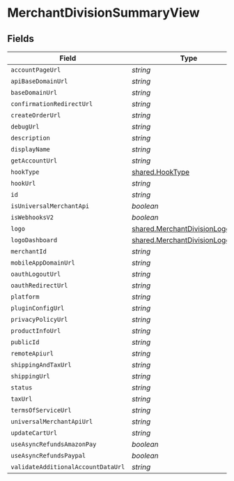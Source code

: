 # MerchantDivisionSummaryView


## Fields

| Field                                                                                     | Type                                                                                      | Required                                                                                  | Description                                                                               |
| ----------------------------------------------------------------------------------------- | ----------------------------------------------------------------------------------------- | ----------------------------------------------------------------------------------------- | ----------------------------------------------------------------------------------------- |
| `accountPageUrl`                                                                          | *string*                                                                                  | :heavy_minus_sign:                                                                        | N/A                                                                                       |
| `apiBaseDomainUrl`                                                                        | *string*                                                                                  | :heavy_minus_sign:                                                                        | N/A                                                                                       |
| `baseDomainUrl`                                                                           | *string*                                                                                  | :heavy_minus_sign:                                                                        | N/A                                                                                       |
| `confirmationRedirectUrl`                                                                 | *string*                                                                                  | :heavy_minus_sign:                                                                        | N/A                                                                                       |
| `createOrderUrl`                                                                          | *string*                                                                                  | :heavy_minus_sign:                                                                        | N/A                                                                                       |
| `debugUrl`                                                                                | *string*                                                                                  | :heavy_minus_sign:                                                                        | N/A                                                                                       |
| `description`                                                                             | *string*                                                                                  | :heavy_minus_sign:                                                                        | N/A                                                                                       |
| `displayName`                                                                             | *string*                                                                                  | :heavy_minus_sign:                                                                        | N/A                                                                                       |
| `getAccountUrl`                                                                           | *string*                                                                                  | :heavy_minus_sign:                                                                        | N/A                                                                                       |
| `hookType`                                                                                | [shared.HookType](../../../sdk/models/shared/hooktype.md)                                 | :heavy_minus_sign:                                                                        | N/A                                                                                       |
| `hookUrl`                                                                                 | *string*                                                                                  | :heavy_minus_sign:                                                                        | N/A                                                                                       |
| `id`                                                                                      | *string*                                                                                  | :heavy_minus_sign:                                                                        | N/A                                                                                       |
| `isUniversalMerchantApi`                                                                  | *boolean*                                                                                 | :heavy_minus_sign:                                                                        | N/A                                                                                       |
| `isWebhooksV2`                                                                            | *boolean*                                                                                 | :heavy_minus_sign:                                                                        | N/A                                                                                       |
| `logo`                                                                                    | [shared.MerchantDivisionLogoView](../../../sdk/models/shared/merchantdivisionlogoview.md) | :heavy_minus_sign:                                                                        | N/A                                                                                       |
| `logoDashboard`                                                                           | [shared.MerchantDivisionLogoView](../../../sdk/models/shared/merchantdivisionlogoview.md) | :heavy_minus_sign:                                                                        | N/A                                                                                       |
| `merchantId`                                                                              | *string*                                                                                  | :heavy_minus_sign:                                                                        | N/A                                                                                       |
| `mobileAppDomainUrl`                                                                      | *string*                                                                                  | :heavy_minus_sign:                                                                        | N/A                                                                                       |
| `oauthLogoutUrl`                                                                          | *string*                                                                                  | :heavy_minus_sign:                                                                        | N/A                                                                                       |
| `oauthRedirectUrl`                                                                        | *string*                                                                                  | :heavy_minus_sign:                                                                        | N/A                                                                                       |
| `platform`                                                                                | *string*                                                                                  | :heavy_minus_sign:                                                                        | N/A                                                                                       |
| `pluginConfigUrl`                                                                         | *string*                                                                                  | :heavy_minus_sign:                                                                        | N/A                                                                                       |
| `privacyPolicyUrl`                                                                        | *string*                                                                                  | :heavy_minus_sign:                                                                        | N/A                                                                                       |
| `productInfoUrl`                                                                          | *string*                                                                                  | :heavy_minus_sign:                                                                        | N/A                                                                                       |
| `publicId`                                                                                | *string*                                                                                  | :heavy_minus_sign:                                                                        | N/A                                                                                       |
| `remoteApiurl`                                                                            | *string*                                                                                  | :heavy_minus_sign:                                                                        | N/A                                                                                       |
| `shippingAndTaxUrl`                                                                       | *string*                                                                                  | :heavy_minus_sign:                                                                        | N/A                                                                                       |
| `shippingUrl`                                                                             | *string*                                                                                  | :heavy_minus_sign:                                                                        | N/A                                                                                       |
| `status`                                                                                  | *string*                                                                                  | :heavy_minus_sign:                                                                        | N/A                                                                                       |
| `taxUrl`                                                                                  | *string*                                                                                  | :heavy_minus_sign:                                                                        | N/A                                                                                       |
| `termsOfServiceUrl`                                                                       | *string*                                                                                  | :heavy_minus_sign:                                                                        | N/A                                                                                       |
| `universalMerchantApiUrl`                                                                 | *string*                                                                                  | :heavy_minus_sign:                                                                        | N/A                                                                                       |
| `updateCartUrl`                                                                           | *string*                                                                                  | :heavy_minus_sign:                                                                        | N/A                                                                                       |
| `useAsyncRefundsAmazonPay`                                                                | *boolean*                                                                                 | :heavy_minus_sign:                                                                        | N/A                                                                                       |
| `useAsyncRefundsPaypal`                                                                   | *boolean*                                                                                 | :heavy_minus_sign:                                                                        | N/A                                                                                       |
| `validateAdditionalAccountDataUrl`                                                        | *string*                                                                                  | :heavy_minus_sign:                                                                        | N/A                                                                                       |